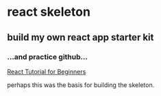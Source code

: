 # react skeleton
## build my own react app starter kit
### ...and practice github...

[React Tutorial for Beginners](https://www.youtube.com/watch?v=0ByoQm-vnYw)

perhaps this was the basis for building the skeleton.

